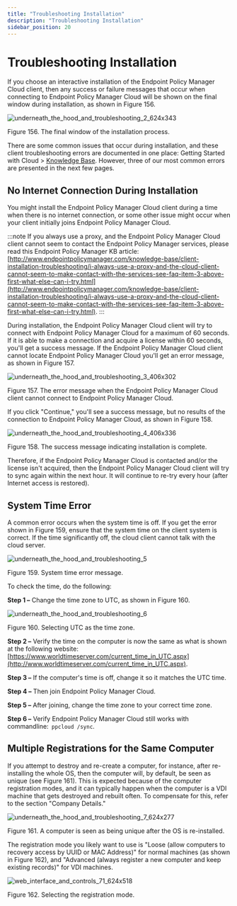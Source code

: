 ```yaml
---
title: "Troubleshooting Installation"
description: "Troubleshooting Installation"
sidebar_position: 20
---
```


# Troubleshooting Installation

If you choose an interactive installation of the Endpoint Policy Manager Cloud client, then any
success or failure messages that occur when connecting to Endpoint Policy Manager Cloud will be
shown on the final window during installation, as shown in Figure 156.

![underneath_the_hood_and_troubleshooting_2_624x343](/images/endpointpolicymanager/troubleshooting/cloud/underhood/underneath_the_hood_and_troubleshooting_2_624x343.webp)

Figure 156. The final window of the installation process.

There are some common issues that occur during installation, and these client troubleshooting errors
are documented in one place: Getting Started with Cloud >
[Knowledge Base](/docs/endpointpolicymanager/knowledgebase/knowledgebase.md). However, three of our most common errors
are presented in the next few pages.

## No Internet Connection During Installation

You might install the Endpoint Policy Manager Cloud client during a time when there is no internet
connection, or some other issue might occur when your client initially joins Endpoint Policy Manager
Cloud.

:::note
If you always use a proxy, and the Endpoint Policy Manager Cloud client cannot seem to
contact the Endpoint Policy Manager services, please read this Endpoint Policy Manager KB article:
[http://www.endpointpolicymanager.com/knowledge-base/client-installation-troubleshooting/i-always-use-a-proxy-and-the-cloud-client-cannot-seem-to-make-contact-with-the-services-see-faq-item-3-above-first-what-else-can-i-try.html](http://www.endpointpolicymanager.com/knowledge-base/client-installation-troubleshooting/i-always-use-a-proxy-and-the-cloud-client-cannot-seem-to-make-contact-with-the-services-see-faq-item-3-above-first-what-else-can-i-try.html).
:::


During installation, the Endpoint Policy Manager Cloud client will try to connect with Endpoint
Policy Manager Cloud for a maximum of 60 seconds. If it is able to make a connection and acquire a
license within 60 seconds, you'll get a success message. If the Endpoint Policy Manager Cloud client
cannot locate Endpoint Policy Manager Cloud you'll get an error message, as shown in Figure 157.

![underneath_the_hood_and_troubleshooting_3_406x302](/images/endpointpolicymanager/troubleshooting/cloud/underhood/underneath_the_hood_and_troubleshooting_3_406x302.webp)

Figure 157. The error message when the Endpoint Policy Manager Cloud client cannot connect to
Endpoint Policy Manager Cloud.

If you click "Continue," you'll see a success message, but no results of the connection to Endpoint
Policy Manager Cloud, as shown in Figure 158.

![underneath_the_hood_and_troubleshooting_4_406x336](/images/endpointpolicymanager/troubleshooting/cloud/underhood/underneath_the_hood_and_troubleshooting_4_406x336.webp)

Figure 158. The success message indicating installation is complete.

Therefore, if the Endpoint Policy Manager Cloud is contacted and/or the license isn't acquired, then
the Endpoint Policy Manager Cloud client will try to sync again within the next hour. It will
continue to re-try every hour (after Internet access is restored).

## System Time Error

A common error occurs when the system time is off. If you get the error shown in Figure 159, ensure
that the system time on the client system is correct. If the time significantly off, the cloud
client cannot talk with the cloud server.

![underneath_the_hood_and_troubleshooting_5](/images/endpointpolicymanager/troubleshooting/cloud/underhood/underneath_the_hood_and_troubleshooting_5.webp)

Figure 159. System time error message.

To check the time, do the following:

**Step 1 –** Change the time zone to UTC, as shown in Figure 160.

![underneath_the_hood_and_troubleshooting_6](/images/endpointpolicymanager/troubleshooting/cloud/underhood/underneath_the_hood_and_troubleshooting_6.webp)

Figure 160. Selecting UTC as the time zone.

**Step 2 –** Verify the time on the computer is now the same as what is shown at the following
website:
[https://www.worldtimeserver.com/current_time_in_UTC.aspx](http://www.worldtimeserver.com/current_time_in_UTC.aspx).

**Step 3 –** If the computer's time is off, change it so it matches the UTC time.

**Step 4 –** Then join Endpoint Policy Manager Cloud.

**Step 5 –** After joining, change the time zone to your correct time zone.

**Step 6 –** Verify Endpoint Policy Manager Cloud still works with commandline:` ppcloud /sync`.

## Multiple Registrations for the Same Computer

If you attempt to destroy and re-create a computer, for instance, after re-installing the whole OS,
then the computer will, by default, be seen as unique (see Figure 161). This is expected because of
the computer registration modes, and it can typically happen when the computer is a VDI machine that
gets destroyed and rebuilt often. To compensate for this, refer to the section "Company Details."

![underneath_the_hood_and_troubleshooting_7_624x277](/images/endpointpolicymanager/troubleshooting/cloud/underhood/underneath_the_hood_and_troubleshooting_7_624x277.webp)

Figure 161. A computer is seen as being unique after the OS is re-installed.

The registration mode you likely want to use is "Loose (allow computers to recovery access by UUID
or MAC Address)" for normal machines (as shown in Figure 162), and "Advanced (always register a new
computer and keep existing records)" for VDI machines.

![web_interface_and_controls_71_624x518](/images/endpointpolicymanager/troubleshooting/cloud/underhood/web_interface_and_controls_71_624x518.webp)

Figure 162. Selecting the registration mode.
